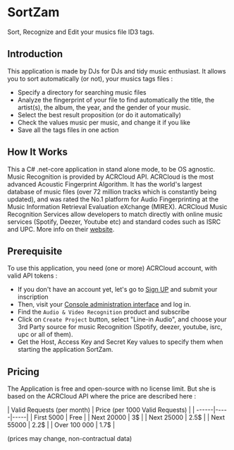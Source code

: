 # SortZam
Sort, Recognize and Edit your musics file ID3 tags.

## Introduction
This application is made by DJs for DJs and tidy music enthusiast.
It allows you to sort automatically (or not), your musics tags files :
-   Specify a directory for searching music files
-   Analyze the fingerprint of your file to find automatically the title, the artist(s), the album, the year, and the gender of your music.
-   Select the best result proposition (or do it automatically)
-   Check the values music per music, and change it if you like
-   Save all the tags files in one action

## How It Works
This a C# .net-core application in stand alone mode, to be OS agnostic.
Music Recognition is provided by ACRCloud API. ACRCloud is the most advanced Acoustic Fingerprint Algorithm. It has the world's largest database of music files (over 72 million tracks which is constantly being updated), and was rated the No.1 platform for Audio Fingerprinting at the Music Information Retrieval Evaluation eXchange (MIREX). ACRCloud Music Recognition Services allow developers to match directly with online music services (Spotify, Deezer, Youtube etc) and standard codes such as ISRC and UPC. 
More info on their [website].

## Prerequisite
To use this application, you need (one or more) ACRCloud account, with valid API tokens :
-   If you don't have an account yet, let's go to [Sign UP] and submit your inscription
-   Then, visit your [Console administration interface] and log in.
-   Find the `Audio & Video Recognition` product and subscribe
-   Click on `Create Project` button, select "Line-in Audio", and choose your 3rd Party source for music Recognition (Spotify, deezer, youtube, isrc, upc or all of them).
-   Get the Host, Access Key and Secret Key values to specify them when starting the application SortZam.

## Pricing
The Application is free and open-source with no license limit. But she is based on the ACRCloud API where the price are described here :

| Valid Requests (per month)        | Price (per 1000 Valid Requests)      |
| ------|-----|-----|
| First 5000  	| Free 	|
| Next 20000  	| 3$ 	|
| Next 25000  	| 2.5$ 	|
| Next 55000  	| 2.2$ 	|
| Over 100 000  	| 1.7$ 	|

(prices may change, non-contractual data)

[website]:    https://www.acrcloud.com/
[Sign UP]:    https://console.acrcloud.com/signup#/register
[Console administration interface]:    https://console.acrcloud.com/signin/home
